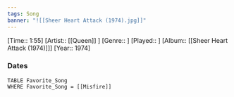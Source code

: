 ```yaml
---
tags: Song  
banner: "![[Sheer Heart Attack (1974).jpg]]"
---
```

[Time:: 1:55]
[Artist:: [[Queen]] ]
[Genre:: ]
[Played:: ]
[Album:: [[Sheer Heart Attack (1974)]]]
[Year:: 1974]
### Dates
````dataview
TABLE Favorite_Song
WHERE Favorite_Song = [[Misfire]]
````